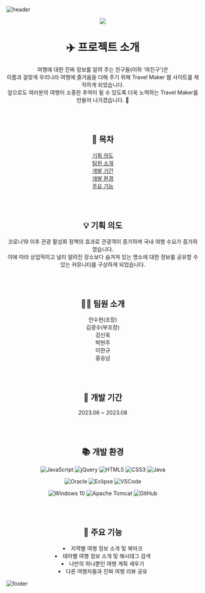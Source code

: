 ![header](https://capsule-render.vercel.app/api?type=slice&color=A9D9CB&height=100&section=header&fontSize=60)

<div align=center>

  <img width="auto" src="https://github.com/4-TravelMaker/TravelMaker/assets/137850727/022abd92-9ef5-4232-b39a-f5052aa7348f)">
  
  # ✈️ 프로젝트 소개
  
  여행에 대한 진짜 정보를 알려 주는 친구들(이하 '여진구')은<br>
  이름과 걸맞게 우리나라 여행에 즐거움을 더해 주기 위해 Travel Maker 웹 사이트를 제작하게 되었습니다.<br>
  앞으로도 여러분의 여행이 소중한 추억이 될 수 있도록 더욱 노력하는 Travel Maker를 만들어 나가겠습니다. 💚

  <br><br>

  ## 📃 목차
  
  [기획 의도](#-기획-의도) <br>
  [팀원 소개](#-팀원-소개) <br>
  [개발 기간](#-개발-기간) <br>
  [개발 환경](#-개발-환경) <br>
  [주요 기능](#-주요-기능)
  
  <br><br>

  ## 💡 기획 의도
  <a name="기획-의도"></a>
  
  코로나19 이후 관광 활성화 정책의 효과로 관광객이 증가하며 국내 여행 수요가 증가하였습니다.<br>
  이에 따라 상업적이고 널리 알려진 장소보다 숨겨져 있는 명소에 대한 정보를 공유할 수 있는 커뮤니티를 구상하게 되었습니다.
  
  <br><br>

  ## 🧑‍💻 팀원 소개
  <a name="팀원-소개"></a>
  
  안수현(조장)<br>
  김광수(부조장)<br>
  강신욱<br>
  박현주<br>
  이한규<br>
  홍승남

  <br><br>
  
  ## 📆 개발 기간
  <a name="개발-기간"></a>

  2023.06 ~ 2023.08

  <br><br>
  
  ## 📚 개발 환경
  <a name="개발-환경"></a>
  
  ![JavaScript](https://img.shields.io/badge/javascript-F7DF1E?style=flat&logo=javascript&logoColor=white)
  ![jQuery](https://img.shields.io/badge/jquery-0769AD?style=flat&logo=jquery&logoColor=white)
  ![HTML5](https://img.shields.io/badge/html5-E34F26?style=flat&logo=html5&logoColor=white)
  ![CSS3](https://img.shields.io/badge/css3-1572B6?style=flat&logo=css3&logoColor=white)
  ![Java](https://img.shields.io/badge/java-007396?style=flat&logo=java&logoColor=white)
  
  ![Oracle](https://img.shields.io/badge/oracle-F80000?style=flat&logo=oracle&logoColor=white)
  ![Eclipse](https://img.shields.io/badge/eclipse-2C2255?style=flat&logo=eclipse&logoColor=white)
  ![VSCode](https://img.shields.io/badge/visualstudiocode-007ACC?style=flat&logo=visualstudiocode&logoColor=white)
  
  ![Windows 10](https://img.shields.io/badge/windows10-0078D6?style=flat&logo=windows10&logoColor=white)
  ![Apache Tomcat](https://img.shields.io/badge/apachetomcat-F8DC75?style=flat&logo=apachetomcat&logoColor=white)
  ![GitHub](https://img.shields.io/badge/github-181717?style=flat&logo=github&logoColor=white)

  <br><br>
  
  ## 🔎 주요 기능
  <a name="주요-기능"></a>

  <li>지역별 여행 정보 소개 및 북마크</li>
  <li>테마별 여행 정보 소개 및 해시태그 검색</li>
  <li>나만의 하나뿐인 여행 계획 세우기</li>
  <li>다른 여행자들과 진짜 여행 리뷰 공유</li>
  
</div>

![footer](https://capsule-render.vercel.app/api?type=slice&color=84D9C1&height=100&section=footer&fontSize=60)
